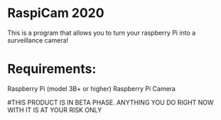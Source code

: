 # RaspiCam 2020

This is a program that allows you to turn your raspberry Pi into a surveillance camera! 

# Requirements:
Raspberry Pi (model 3B+ or higher)
Raspberry Pi Camera

#THIS PRODUCT IS IN BETA PHASE. ANYTHING YOU DO RIGHT NOW WITH IT IS AT YOUR RISK ONLY
